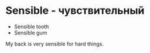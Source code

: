 # Sensible - чувствительный

- Sensible tooth
- Sensible gum

My back is very sensible for hard things.
